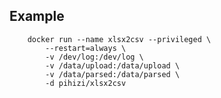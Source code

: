 ## Example

        docker run --name xlsx2csv --privileged \
            --restart=always \
            -v /dev/log:/dev/log \
            -v /data/upload:/data/upload \
            -v /data/parsed:/data/parsed \
            -d pihizi/xlsx2csv
